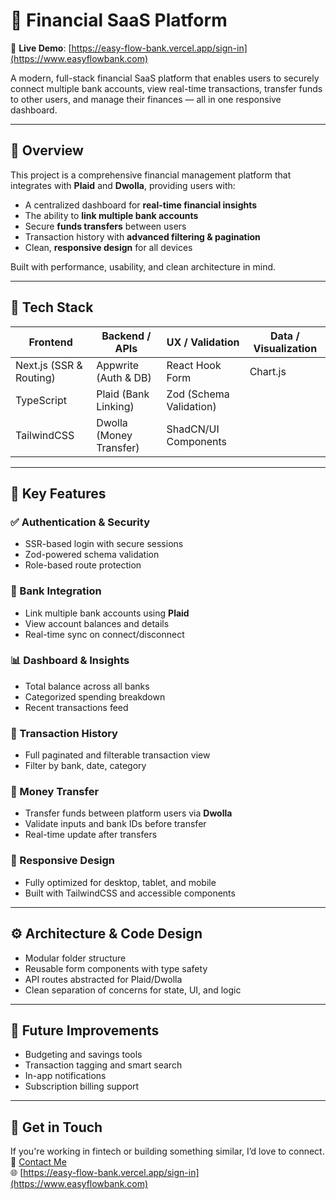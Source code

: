 # 💼 Financial SaaS Platform

🔗 **Live Demo**: [https://easy-flow-bank.vercel.app/sign-in](https://www.easyflowbank.com)

A modern, full-stack financial SaaS platform that enables users to securely connect multiple bank accounts, view real-time transactions, transfer funds to other users, and manage their finances — all in one responsive dashboard.

---

## 🚀 Overview

This project is a comprehensive financial management platform that integrates with **Plaid** and **Dwolla**, providing users with:

- A centralized dashboard for **real-time financial insights**
- The ability to **link multiple bank accounts**
- Secure **funds transfers** between users
- Transaction history with **advanced filtering & pagination**
- Clean, **responsive design** for all devices

Built with performance, usability, and clean architecture in mind.

---

## 🧱 Tech Stack

| Frontend                | Backend / APIs          | UX / Validation         | Data / Visualization |
| ----------------------- | ----------------------- | ----------------------- | -------------------- |
| Next.js (SSR & Routing) | Appwrite (Auth & DB)    | React Hook Form         | Chart.js             |
| TypeScript              | Plaid (Bank Linking)    | Zod (Schema Validation) |                      |
| TailwindCSS             | Dwolla (Money Transfer) | ShadCN/UI Components    |                      |

---

## 🔐 Key Features

### ✅ Authentication & Security

- SSR-based login with secure sessions
- Zod-powered schema validation
- Role-based route protection

### 🏦 Bank Integration

- Link multiple bank accounts using **Plaid**
- View account balances and details
- Real-time sync on connect/disconnect

### 📊 Dashboard & Insights

- Total balance across all banks
- Categorized spending breakdown
- Recent transactions feed

### 🔁 Transaction History

- Full paginated and filterable transaction view
- Filter by bank, date, category

### 💸 Money Transfer

- Transfer funds between platform users via **Dwolla**
- Validate inputs and bank IDs before transfer
- Real-time update after transfers

### 📱 Responsive Design

- Fully optimized for desktop, tablet, and mobile
- Built with TailwindCSS and accessible components

---

## ⚙️ Architecture & Code Design

- Modular folder structure
- Reusable form components with type safety
- API routes abstracted for Plaid/Dwolla
- Clean separation of concerns for state, UI, and logic

---


## 🧪 Future Improvements

- Budgeting and savings tools
- Transaction tagging and smart search
- In-app notifications
- Subscription billing support

---

## 🤝 Get in Touch

If you're working in fintech or building something similar, I’d love to connect.  
📩 [Contact Me](mailto:akashmahendra558@gmail.com)  
🌐 [https://easy-flow-bank.vercel.app/sign-in](https://www.easyflowbank.com)
